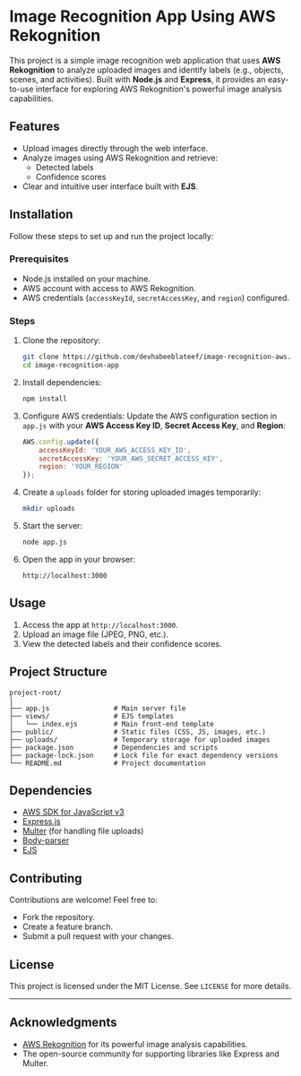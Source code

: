 # Image Recognition App Using AWS Rekognition

This project is a simple image recognition web application that uses **AWS Rekognition** to analyze uploaded images and identify labels (e.g., objects, scenes, and activities). Built with **Node.js** and **Express**, it provides an easy-to-use interface for exploring AWS Rekognition's powerful image analysis capabilities.

## Features

- Upload images directly through the web interface.
- Analyze images using AWS Rekognition and retrieve:
  - Detected labels
  - Confidence scores
- Clear and intuitive user interface built with **EJS**.

## Installation

Follow these steps to set up and run the project locally:

### Prerequisites
- Node.js installed on your machine.
- AWS account with access to AWS Rekognition.
- AWS credentials (`accessKeyId`, `secretAccessKey`, and `region`) configured.

### Steps

1. Clone the repository:
   ```bash
   git clone https://github.com/devhabeeblateef/image-recognition-aws.git
   cd image-recognition-app
   ```

2. Install dependencies:
   ```bash
   npm install
   ```

3. Configure AWS credentials:
   Update the AWS configuration section in `app.js` with your **AWS Access Key ID**, **Secret Access Key**, and **Region**:
   ```javascript
   AWS.config.update({
       accessKeyId: 'YOUR_AWS_ACCESS_KEY_ID',
       secretAccessKey: 'YOUR_AWS_SECRET_ACCESS_KEY',
       region: 'YOUR_REGION'
   });
   ```

4. Create a `uploads` folder for storing uploaded images temporarily:
   ```bash
   mkdir uploads
   ```

5. Start the server:
   ```bash
   node app.js
   ```

6. Open the app in your browser:
   ```
   http://localhost:3000
   ```

## Usage

1. Access the app at `http://localhost:3000`.
2. Upload an image file (JPEG, PNG, etc.).
3. View the detected labels and their confidence scores.

## Project Structure

```
project-root/
│
├── app.js                # Main server file
├── views/                # EJS templates
│   └── index.ejs         # Main front-end template
├── public/               # Static files (CSS, JS, images, etc.)
├── uploads/              # Temporary storage for uploaded images
├── package.json          # Dependencies and scripts
├── package-lock.json     # Lock file for exact dependency versions
└── README.md             # Project documentation
```

## Dependencies

- [AWS SDK for JavaScript v3](https://github.com/aws/aws-sdk-js-v3)
- [Express.js](https://expressjs.com/)
- [Multer](https://github.com/expressjs/multer) (for handling file uploads)
- [Body-parser](https://github.com/expressjs/body-parser)
- [EJS](https://ejs.co/)

## Contributing

Contributions are welcome! Feel free to:
- Fork the repository.
- Create a feature branch.
- Submit a pull request with your changes.

## License

This project is licensed under the MIT License. See `LICENSE` for more details.

---

## Acknowledgments

- [AWS Rekognition](https://aws.amazon.com/rekognition/) for its powerful image analysis capabilities.
- The open-source community for supporting libraries like Express and Multer.
```
